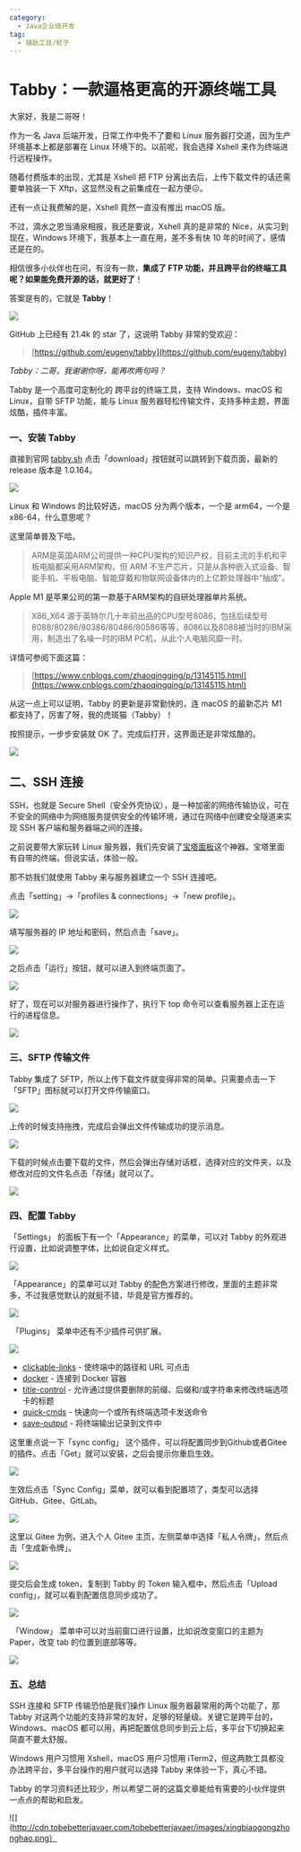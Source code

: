 ```yaml
---
category:
  - Java企业级开发
tag:
  - 辅助工具/轮子
---
```



# Tabby：一款逼格更高的开源终端工具


大家好，我是二哥呀！

作为一名 Java 后端开发，日常工作中免不了要和 Linux 服务器打交道，因为生产环境基本上都是部署在 Linux 环境下的。以前呢，我会选择 Xshell 来作为终端进行远程操作。

随着付费版本的出现，尤其是 Xshell 把 FTP 分离出去后，上传下载文件的话还需要单独装一下 Xftp，这显然没有之前集成在一起方便😖。

还有一点让我费解的是，Xshell 竟然一直没有推出 macOS 版。

不过，滴水之恩当涌泉相报，我还是要说，Xshell 真的是非常的 Nice，从实习到现在，Windows 环境下，我基本上一直在用，差不多有快 10 年的时间了，感情还是在的。

相信很多小伙伴也在问，有没有一款，**集成了 FTP 功能，并且跨平台的终端工具呢？如果能免费开源的话，就更好了**！

答案是有的，它就是 **Tabby**！

![](http://cdn.tobebetterjavaer.com/tobebetterjavaer/images/images/gongju/tabby-01.png)

GitHub 上已经有 21.4k 的 star 了，这说明 Tabby 非常的受欢迎：

>[https://github.com/eugeny/tabby](https://github.com/eugeny/tabby)

*Tabby：二哥，我谢谢你呀，能再吹两句吗？*

Tabby 是一个高度可定制化的 跨平台的终端工具，支持 Windows、macOS 和 Linux，自带 SFTP 功能，能与 Linux 服务器轻松传输文件，支持多种主题，界面炫酷，插件丰富。

### 一、安装 Tabby

直接到官网 [tabby.sh](tabby.sh) 点击「download」按钮就可以跳转到下载页面，最新的 release 版本是 1.0.164。

![](http://cdn.tobebetterjavaer.com/tobebetterjavaer/images/images/gongju/tabby-02.png)

Linux 和 Windows 的比较好选，macOS 分为两个版本，一个是 arm64，一个是 x86-64，什么意思呢？

这里简单普及下哈。

>ARM是英国ARM公司提供一种CPU架构的知识产权，目前主流的手机和平板电脑都采用ARM架构，但 ARM 不生产芯片，只是从各种嵌入式设备、智能手机、平板电脑、智能穿戴和物联网设备体内的上亿颗处理器中“抽成”。

Apple M1 是苹果公司的第一款基于ARM架构的自研处理器单片系统。

> X86_X64 源于英特尔几十年前出品的CPU型号8086，包括后续型号8088/80286/80386/80486/80586等等，8086以及8088被当时的IBM采用，制造出了名噪一时的IBM PC机，从此个人电脑风靡一时。

详情可参阅下面这篇：

>[https://www.cnblogs.com/zhaoqingqing/p/13145115.html](https://www.cnblogs.com/zhaoqingqing/p/13145115.html)

从这一点上可以证明，Tabby 的更新是非常勤快的，连 macOS 的最新芯片 M1 都支持了，厉害了呀，我的虎斑猫（Tabby）！

按照提示，一步步安装就 OK 了。完成后打开，这界面还是非常炫酷的。

![](http://cdn.tobebetterjavaer.com/tobebetterjavaer/images/images/gongju/tabby-03.png)

## 二、SSH 连接

SSH，也就是 Secure Shell（安全外壳协议），是一种加密的网络传输协议，可在不安全的网络中为网络服务提供安全的传输环境，通过在网络中创建安全隧道来实现 SSH 客户端和服务器端之间的连接。

之前说要带大家玩转 Linux 服务器，我们先安装了[宝塔面板](https://mp.weixin.qq.com/s/ditN9J80rSWwnYRumwb4ww)这个神器。宝塔里面有自带的终端，但说实话，体验一般。

那不妨我们就使用 Tabby 来与服务器建立一个 SSH 连接吧。

点击「setting」→「profiles & connections」→「new profile」。

![](http://cdn.tobebetterjavaer.com/tobebetterjavaer/images/images/gongju/tabby-04.png)

填写服务器的 IP 地址和密码，然后点击「save」。

![](http://cdn.tobebetterjavaer.com/tobebetterjavaer/images/images/gongju/tabby-05.png)

之后点击「运行」按钮，就可以进入到终端页面了。

![](http://cdn.tobebetterjavaer.com/tobebetterjavaer/images/images/gongju/tabby-06.png)


好了，现在可以对服务器进行操作了，执行下 top 命令可以查看服务器上正在运行的进程信息。

![](http://cdn.tobebetterjavaer.com/tobebetterjavaer/images/images/gongju/tabby-07.png)

### 三、SFTP 传输文件

Tabby 集成了 SFTP，所以上传下载文件就变得非常的简单。只需要点击一下「SFTP」图标就可以打开文件传输窗口。

![](http://cdn.tobebetterjavaer.com/tobebetterjavaer/images/images/gongju/tabby-08.png)

上传的时候支持拖拽，完成后会弹出文件传输成功的提示消息。

![](http://cdn.tobebetterjavaer.com/tobebetterjavaer/images/images/gongju/tabby-09.png)

下载的时候点击要下载的文件，然后会弹出存储对话框，选择对应的文件夹，以及修改对应的文件名点击「存储」就可以了。

![](http://cdn.tobebetterjavaer.com/tobebetterjavaer/images/images/gongju/tabby-10.png)

### 四、配置 Tabby

「Settings」 的面板下有一个「Appearance」的菜单，可以对 Tabby 的外观进行设置，比如说调整字体，比如说自定义样式。

![](http://cdn.tobebetterjavaer.com/tobebetterjavaer/images/images/gongju/tabby-11.png)

「Appearance」的菜单可以对 Tabby 的配色方案进行修改，里面的主题非常多，不过我感觉默认的就挺不错，毕竟是官方推荐的。


![](http://cdn.tobebetterjavaer.com/tobebetterjavaer/images/images/gongju/tabby-12.png)

 「Plugins」 菜单中还有不少插件可供扩展。

![](http://cdn.tobebetterjavaer.com/tobebetterjavaer/images/images/gongju/tabby-13.png)

*   [clickable-links](https://github.com/Eugeny/tabby-clickable-links) - 使终端中的路径和 URL 可点击
*   [docker](https://github.com/Eugeny/tabby-docker) - 连接到 Docker 容器
*   [title-control](https://github.com/kbjr/terminus-title-control) - 允许通过提供要删除的前缀、后缀和/或字符串来修改终端选项卡的标题
*   [quick-cmds](https://github.com/Domain/terminus-quick-cmds) - 快速向一个或所有终端选项卡发送命令
*   [save-output](https://github.com/Eugeny/tabby-save-output) - 将终端输出记录到文件中

这里重点说一下「sync config」 这个插件，可以将配置同步到Github或者Gitee的插件。点击「Get」就可以安装，之后会提示你重启生效。

![](http://cdn.tobebetterjavaer.com/tobebetterjavaer/images/images/gongju/tabby-14.png)

生效后点击「Sync Config」菜单，就可以看到配置项了，类型可以选择 GitHub、Gitee、GitLab。

![](http://cdn.tobebetterjavaer.com/tobebetterjavaer/images/images/gongju/tabby-15.png)

这里以 Gitee 为例，进入个人 Gitee 主页，左侧菜单中选择「私人令牌」，然后点击「生成新令牌」。

![](http://cdn.tobebetterjavaer.com/tobebetterjavaer/images/images/gongju/tabby-16.png)

提交后会生成 token，复制到 Tabby 的 Token 输入框中，然后点击「Upload config」，就可以看到配置信息同步成功了。

![](http://cdn.tobebetterjavaer.com/tobebetterjavaer/images/images/gongju/tabby-17.png)



 「Window」 菜单中可以对当前窗口进行设置，比如说改变窗口的主题为 Paper，改变 tab 的位置到底部等等。

![](http://cdn.tobebetterjavaer.com/tobebetterjavaer/images/images/gongju/tabby-18.png)

### 五、总结

SSH 连接和 SFTP 传输恐怕是我们操作 Linux 服务器最常用的两个功能了，那 Tabby 对这两个功能的支持非常的友好，足够的轻量级。关键它是跨平台的，Windows、macOS 都可以用，再把配置信息同步到云上后，多平台下切换起来简直不要太舒服。

Windows 用户习惯用 Xshell，macOS 用户习惯用 iTerm2，但这两款工具都没办法跨平台，多平台操作的用户就可以选择 Tabby 来体验一下，真心不错。

Tabby 的学习资料还比较少，所以希望二哥的这篇文章能给有需要的小伙伴提供一点点的帮助和启发。

![](http://cdn.tobebetterjavaer.com/tobebetterjavaer/images/xingbiaogongzhonghao.png）



















